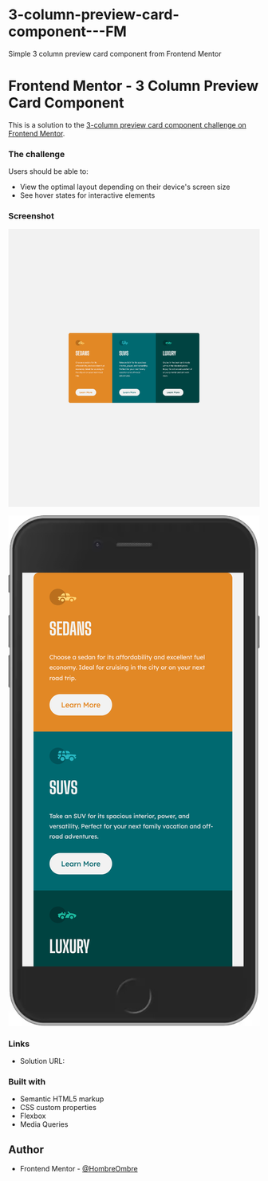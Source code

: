 # 3-column-preview-card-component---FM
Simple 3 column preview card component from Frontend Mentor

# Frontend Mentor - 3 Column Preview Card Component

This is a solution to the [3-column preview card component challenge on Frontend Mentor](https://www.frontendmentor.io/challenges/3column-preview-card-component-pH92eAR2-).

### The challenge

Users should be able to:

- View the optimal layout depending on their device's screen size
- See hover states for interactive elements

### Screenshot

![images/desktop_solution.png](images/desktop_solution.png)

![images/mobile_solution.png](images/mobile_solution.png)

### Links

- Solution URL: []()

### Built with

- Semantic HTML5 markup
- CSS custom properties
- Flexbox
- Media Queries

## Author

- Frontend Mentor - [@HombreOmbre](https://www.frontendmentor.io/profile/HombreOmbre)